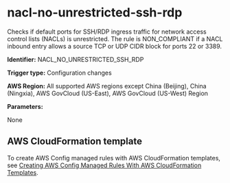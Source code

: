 # nacl\-no\-unrestricted\-ssh\-rdp<a name="nacl-no-unrestricted-ssh-rdp"></a>

Checks if default ports for SSH/RDP ingress traffic for network access control lists \(NACLs\) is unrestricted\. The rule is NON\_COMPLIANT if a NACL inbound entry allows a source TCP or UDP CIDR block for ports 22 or 3389\. 

**Identifier:** NACL\_NO\_UNRESTRICTED\_SSH\_RDP

**Trigger type:** Configuration changes

**AWS Region:** All supported AWS regions except China \(Beijing\), China \(Ningxia\), AWS GovCloud \(US\-East\), AWS GovCloud \(US\-West\) Region

**Parameters:**

None  

## AWS CloudFormation template<a name="w85aac12c32c17b9d377c15"></a>

To create AWS Config managed rules with AWS CloudFormation templates, see [Creating AWS Config Managed Rules With AWS CloudFormation Templates](aws-config-managed-rules-cloudformation-templates.md)\.